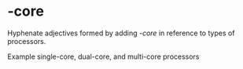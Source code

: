# \-core

Hyphenate adjectives formed by adding *-core* in reference to types of processors.

Example single-core, dual-core, and multi-core processors

